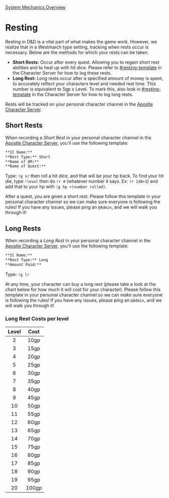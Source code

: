 [System Mechanics Overview](15.01%20System%20Mechanics%20Overview.md)

# Resting
Resting in D&D is a vital part of what makes the game work. However, we realize that in a Westmarch type setting, tracking when rests occur is necessary. Below are the methods for which your rests can be taken.
- **Short Rests:** Occur after every quest. Allowing you to regain short rest abilities and to heal up with hit dice. Please refer to [#resting-template](https://discord.com/channels/1003110420741107792/1043939832356929676) in the Character Server for how to log these rests.
- **Long Rest:** Long rests occur after a specified amount of money is spent, to accurately reflect your characters level and needed rest time. This number is equivalent to 5gp x Level. To mark this, also look in [#resting-template](https://discord.com/channels/1003110420741107792/1043939832356929676) in the Character Server for how to log long rests. 

Rests will be tracked on your personal character channel in the [Apostle Character Server](https://discord.com/channels/1003110420741107792/1003110421437354076).

## Short Rests
When recording a *Short Rest* in your personal character channel in the [Apostle Character Server](https://discord.com/channels/1003110420741107792/1003110421437354076), you'll use the following template:
```md
**IC Name:**
**Rest Type:** Short
**Name of DM:**
**Name of Quest:**
```

Type: `!g sr` then roll a hit dice, and that will be your hp back. To find your hit die, type `!level` then do `!r #` (whatever number it says. Ex: `!r 1d8+3`) and add that to your hp with `!g hp +(number rolled)`.

After a quest, you are given a short rest.  Please follow this template in your personal character channel so we can make sure everyone is following the rules! If you have any issues, please ping an `@Admin`, and we will walk you through it!

## Long Rests
When recording a *Long Rest* in your personal character channel in the [Apostle Character Server](https://discord.com/channels/1003110420741107792/1003110421437354076), you'll use the following template:
```md
**IC Name:**
**Rest Type:** Long
**Amount Paid:**
```

Type: `!g lr`

At any time, your character can buy a long rest (please take a look at the chart below for how much it will cost for your character). Please follow this template in your personal character channel so we can make sure everyone is following the rules! If you have any issues, please ping an `@Admin`, and we will walk you through it!

### Long Rest Costs per level
Level | Cost 
:--: | :--:
2 | 10gp
3 | 15gp
4 | 20gp
5 | 25gp
6 | 30gp
7 | 35gp
8 | 40gp
9 | 45gp
10 | 50gp
11 | 55gp
12 | 60gp
13 | 65gp
14 | 70gp
15 | 75gp
16 | 80gp
17 | 85gp
18 | 90gp
19 | 95gp
20 | 100gp

